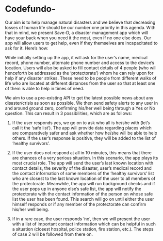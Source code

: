# Codefundo-

Our aim is to help manage natural disasters and we believe that decreasing losses of human life should be our number one priority in this agenda. With that in mind, we present Save-D, a disaster management app which will have your back when you need it the most, even if no one else does. Our app will allow users to get help, even if they themselves are incapacitated to ask for it. Here’s how:

While initially setting up the app, it will ask for the user‘s name, medical record, phone number, alternate phone number and access to the device’s location. Users will also be asked to fill contact details of 4 people (who will henceforth be addressed as the ‘protectorate’) whom he can rely upon for help if any disaster strikes. These need to be people from different walks of life who are located at different distances from the user so that at least one of them is able to help in times of need.

We aim to use a pre-existing API to get the latest possible news about any disaster/crisis as soon as possible. We then send safety alerts to any user in and around ground zero, confirming his/her well being through a Yes or No question. This can result in 3 possibilities, which are as follows:

1.  If the user responds yes, we go on to ask who all is he/she with (let’s call it the ‘safe list’). The app will provide data regarding places which are comparatively safer and ask whether how he/she will be able to help others. If the user’s response is positive, they will be added to the list of ‘healthy survivors’.  

2. If the user does not respond at all in 10 minutes, this means that there are chances of a very serious situation. In this scenario, the app plays its most crucial role. The app will send the user’s last known location with contact details, the severity of the disaster, user’s medical record and the contact information of some members of the ‘healthy survivors’ list who are closest to the last known location of the user to all members of the protectorate. Meanwhile, the app will run background checks and if the user pops up in anyone else’s safe list, the app will notify the protectorate with the contact information of the person on whose safe list the user has been found. This search will go on until either the user himself responds or if any member of the protectorate can confirm his/her well being.

3. If in a rare case, the user responds ‘no’, then we will present the user with a list of important contact information which can be helpful in such a situation (closest hospital, police station, fire station, etc.). The steps of case 2 will be followed from there on. 

